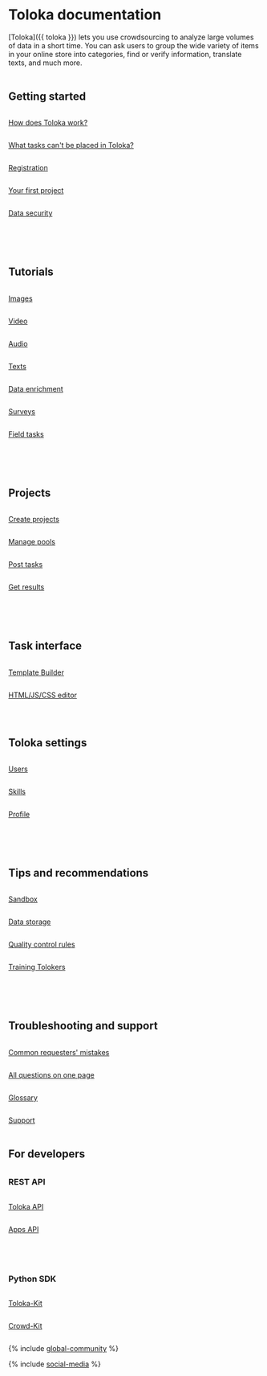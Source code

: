 <style scoped>
.grid-container {
  display: grid;
  grid-template-columns: repeat(auto-fit, minmax(300px, 1fr));
  gap: 50px;
}
.grid-item {
  display: flex;
  flex-direction: column;
}
h2 {
  padding-top: 32px !important;
  margin-top: 0 !important;
}
h3 {
  padding-top: 16px !important;
  margin-top: 0 !important;
}
</style>

# Toloka documentation

[Toloka]({{ toloka }}) lets you use crowdsourcing to analyze large volumes of data in a short time. You can ask users to group the wide variety of items in your online store into categories, find or verify information, translate texts, and much more.

<div class="grid-container">
    <div class="grid-item">
        <h2>Getting started</h2>
        <p><a href="guide/concepts/overview">How does Toloka work?</a></p>
        <p><a href="guide/concepts/unwanted">What tasks can't be placed in Toloka?</a></p>
        <p><a href="guide/concepts/access">Registration</a></p>
        <p><a href="guide/concepts/first-project">Your first project</a></p>
        <p><a href="guide/concepts/data-security">Data security</a></p>
    </div>
    <div class="grid-item">
        <h2>Tutorials</h2>
        <p><a href="guide/tutorials/image-classification">Images</a></p>
        <p><a href="guide/tutorials/video-moderation">Video</a></p>
        <p><a href="guide/tutorials/transcript-audio">Audio</a></p>
        <p><a href="guide/tutorials/content-moderation">Texts</a></p>
        <p><a href="guide/tutorials/internet-search">Data enrichment</a></p>
        <p><a href="guide/tutorials/questionnaire-toloka">Surveys</a></p>
        <p><a href="guide/tutorials/walk">Field tasks</a></p>
    </div>
    <div class="grid-item">
        <h2>Projects</h2>
        <p><a href="guide/concepts/project">Create projects</a></p>
        <p><a href="guide/concepts/pool-main">Manage pools</a></p>
        <p><a href="guide/concepts/task_upload">Post tasks</a></p>
        <p><a href="guide/concepts/result-of-eval">Get results</a></p>
    </div>
    <div class="grid-item">
        <h2>Task interface</h2>
        <p><a href="template-builder/">Template Builder</a></p>
        <p><a href="guide/concepts/spec">HTML/JS/CSS editor</a></p>
        <p></p>
        <h2>Toloka settings</h2>
        <p><a href="guide/concepts/users">Users</a></p>
        <p><a href="guide/concepts/nav">Skills</a></p>
        <p><a href="guide/concepts/budget">Profile</a></p>
    </div>
    <div class="grid-item">
        <h2>Tips and recommendations</h2>
        <p><a href="guide/concepts/sandbox">Sandbox</a></p>
        <p><a href="guide/concepts/cloud-storage">Data storage</a></p>
        <p><a href="guide/concepts/control">Quality control rules</a></p>
        <p><a href="guide/concepts/train">Training Tolokers</a></p>
    </div>
    <div class="grid-item">
        <h2>Troubleshooting and support</h2>
        <p><a href="guide/concepts/frequent-customer-errors">Common requesters' mistakes</a></p>
        <p><a href="guide/troubleshooting/troubleshooting">All questions on one page</a></p>
        <p><a href="glossary">Glossary</a></p>
        <p><a href="guide/troubleshooting/support">Support</a></p>
    </div>
</div>

## For developers

<div class="grid-container">
    <div class="grid-item">
        <h3>REST API</h3>
        <p><a href="https://toloka.ai/docs/api/api-reference/">Toloka API</a></p>
        <p><a href="https://toloka.ai/docs/api/apps-reference/">Apps API</a></p>
    </div>
    <div class="grid-item">
        <h3>Python SDK</h3>
        <p><a href="toloka-kit/">Toloka-Kit</a></p>
        <p><a href="crowd-kit/">Crowd-Kit</a></p>
    </div>
</div>

{% include [global-community](_includes/global-community.md) %}

{% include [social-media](_includes/social-media.md) %}